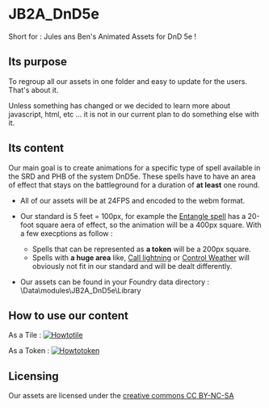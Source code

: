 # JB2A_DnD5e
Short for : Jules ans Ben's Animated Assets for DnD 5e !

## Its purpose
To regroup all our assets in one folder and easy to update for the users. That's about it.

Unless something has changed or we decided to learn more about javascript, html, etc ... it is not in our current plan to do something else with it.

## Its content
Our main goal is to create animations for a specific type of spell available in the SRD and PHB of the system DnD5e. These spells have to have an area of effect that stays on the battleground for a duration of **at least** one round.

- All of our assets will be at 24FPS and encoded to the webm format.
- Our standard is 5 feet = 100px, for example the [Entangle spell](https://www.dndbeyond.com/spells/entangle) has a 20-foot square aera of effect, so the animation will be a 400px square. With a few execptions as follow :

  - Spells that can be represented as **a token** will be a 200px square.
  - Spells with **a huge area** like, [Call lightning](https://www.dndbeyond.com/spells/call-lightning) or [Control Weather](https://www.dndbeyond.com/spells/control-weather) will obviously not fit in our standard and will be dealt differently.
  
- Our assets can be found in your Foundry data directory : \\Data\modules\JB2A_DnD5e\Library

## How to use our content

As a Tile :
[![Howtotile](https://imgur.com/i1z2O1S)](https://youtu.be/c4RQjFl8C18)

As a Token :
[![Howtotoken](https://imgur.com/WBQ5NkA)](https://youtu.be/Hi7yvUG4kk8)

## Licensing
Our assets are licensed under the [creative commons CC BY-NC-SA](https://creativecommons.org/licenses/by-nc-sa/4.0/)
